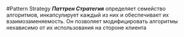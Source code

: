 #Pattern Strategy
___Паттрен Стратегия___ определяет семейство алгоритмов, инкапсулирует каждый из них и обеспечивает их взаимозаменяемость. Он позволяет модифицировать алгоритмы нехависимо от их использования на стороне клиента


